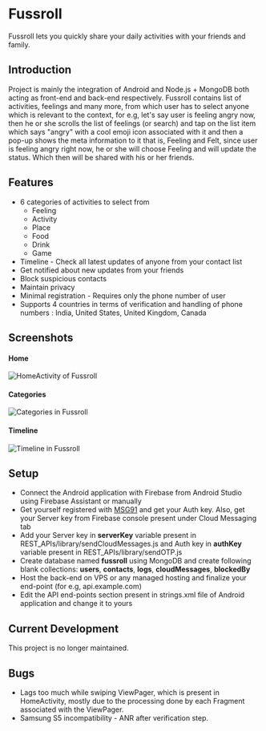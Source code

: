 # Fussroll
Fussroll lets you quickly share your daily activities with your friends and family.

## Introduction
Project is mainly the integration of Android and Node.js + MongoDB both acting as front-end and back-end respectively. Fussroll contains list of activities, feelings and many more, from which user has to select anyone which is relevant to the context, for e.g, let's say user is feeling angry now, then he or she scrolls the list of feelings (or search) and tap on the list item which says "angry" with a cool emoji icon associated with it and then a pop-up shows the meta information to it that is, Feeling and Felt, since user is feeling angry right now, he or she will choose Feeling and will update the status. Which then will be shared with his or her friends. 

## Features
- 6 categories of activities to select from
    - Feeling
    - Activity
    - Place
    - Food
    - Drink
    - Game
- Timeline - Check all latest updates of anyone from your contact list
- Get notified about new updates from your friends
- Block suspicious contacts
- Maintain privacy
- Minimal registration - Requires only the phone number of user
- Supports 4 countries in terms of verification and handling of phone numbers : India, United States, United Kingdom, Canada

## Screenshots
#### Home
![HomeActivity of Fussroll](https://res.cloudinary.com/dmvkaukjs/image/upload/v1488012079/1_wapbge.png)
#### Categories
![Categories in Fussroll](https://res.cloudinary.com/dmvkaukjs/image/upload/v1488012079/2_dbybtf.png)
#### Timeline
![Timeline in Fussroll](https://res.cloudinary.com/dmvkaukjs/image/upload/v1488012079/3_he5ase.png)

## Setup
- Connect the Android application with Firebase from Android Studio using Firebase Assistant or manually
- Get yourself registered with [MSG91](https://msg91.com/) and get your Auth key. Also, get your Server key from Firebase console present under Cloud Messaging tab
- Add your Server key in **serverKey** variable present in REST_APIs/library/sendCloudMessages.js and Auth key in **authKey** variable present in REST_APIs/library/sendOTP.js
- Create database named **fussroll** using MongoDB and create following blank collections: **users**, **contacts**, **logs**, **cloudMessages**, **blockedBy**
- Host the back-end on VPS or any managed hosting and finalize your end-point (for e.g, api.example.com)
- Edit the API end-points section present in strings.xml file of Android application and change it to yours

## Current Development
This project is no longer maintained.

## Bugs
- Lags too much while swiping ViewPager, which is present in HomeActivity, mostly due to the processing done by each Fragment associated with the ViewPager.
- Samsung S5 incompatibility - ANR after verification step.

